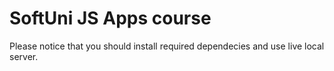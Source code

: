 # SoftUni JS Apps course
Please notice that you should install required dependecies and use live local server. 

